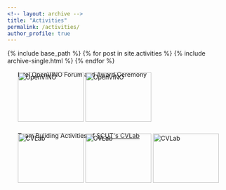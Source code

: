 ```yaml
--- 
<!-- layout: archive -->
title: "Activities" 
permalink: /activities/ 
author_profile: true 
--- 
```

{% include base_path %} 
{% for post in site.activities %} 
{% include archive-single.html %} 
{% endfor %}

<div>
<ul style="list-style-type:none">
<p>
<li style="margin-top: 0px">Intel OpenVINO Forum and Award Ceremony</li><br>
<li style="margin-top: -30px">
	<a target="_blank" href="https://yongtuoliu.github.io/images/pic/jishi_1.jpg"><img src="https://yongtuoliu.github.io/images/pic_resized/jishi_1_re.jpg" alt="OpenVINO" width="150px" height="112px"></a>
	<a target="_blank" href="https://yongtuoliu.github.io/images/pic/jishi_2.jpg"><img src="https://yongtuoliu.github.io/images/pic_resized/jishi_2_re.jpg" alt="OpenVINO" width="150px" height="112px"></a>
</li>
<li style="margin-top: 20px">Team Buliding Activities of <a href="http://www.shengfenghe.com/group/">SCUT's CVLab</a></li><br>
<li style="margin-top: -30px">
	<a target="_blank" href="https://yongtuoliu.github.io/images/pic/snow.jpg"><img src="https://yongtuoliu.github.io/images/pic_resized/snow_re.jpg" alt="CVLab" width="150px" height="112px"></a>
	<a target="_blank" href="https://yongtuoliu.github.io/images/pic/cs_3.jpg"><img src="https://yongtuoliu.github.io/images/pic_resized/cs_3_re.jpg" alt="CVLab" width="150px" height="112px"></a>
	<a target="_blank" href="https://yongtuoliu.github.io/images/pic/dine.jpg"><img src="https://yongtuoliu.github.io/images/pic_resized/dine_re.jpg" alt="CVLab" width="150px" height="112px"></a>
</li>
</p>
</ul>
</div>
